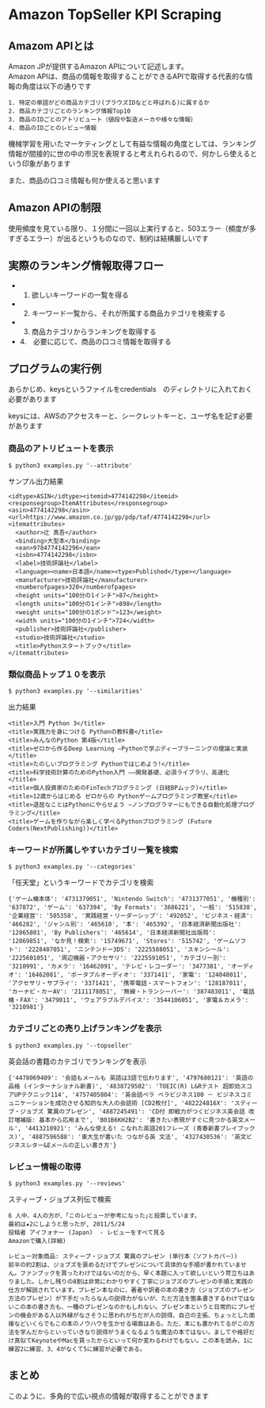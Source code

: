 # Amazon TopSeller KPI Scraping

## Amazom APIとは
Amazon JPが提供するAmazon APIについて記述します。  
Amazon APIは、商品の情報を取得することができるAPIで取得する代表的な情報の角度は以下の通りです
```console
1. 特定の単語がどの商品カテゴリ(ブラウズIDなどと呼ばれる)に属するか
2. 商品カテゴリごとのランキング情報Top10
3. 商品のIDごとのアトリビュート（値段や製造メーカや様々な情報）
4. 商品のIDごとのレビュー情報
```
機械学習を用いたマーケティングとして有益な情報の角度としては、ランキング情報が間接的に世の中の市況を表現すると考えれられるので、何かしら使えるという印象があります  

また、商品の口コミ情報も何か使えると思います   

## Amazon APIの制限
使用頻度を見ている限り、１分間に一回以上実行すると、503エラー（頻度が多すぎるエラー）が出るというものなので、制約は結構厳しいです  

## 実際のランキング情報取得フロー
- 1. 欲しいキーワードの一覧を得る
- 2. キーワード一覧から、それが所属する商品カテゴリを検索する
- 3. 商品カテゴリからランキングを取得する
- 4.　必要に応じて、商品の口コミ情報を取得する

## プログラムの実行例
あらかじめ、keysというファイルをcredentials　のディレクトリに入れておく必要があります　　

keysには、AWSのアクセスキーと、シークレットキーと、ユーザ名を記す必要があります  

### 商品のアトリビュートを表示
```console
$ python3 examples.py '--attribute'
```
サンプル出力結果
```console
<idtype>ASIN</idtype><itemid>4774142298</itemid>
<responsegroup>ItemAttributes</responsegroup>
<asin>4774142298</asin>
<url>https://www.amazon.co.jp/gp/pdp/taf/4774142298</url>
<itemattributes>
  <author>辻 真吾</author>
  <binding>大型本</binding>
  <ean>9784774142296</ean>
  <isbn>4774142298</isbn>
  <label>技術評論社</label>
  <language><name>日本語</name><type>Published</type></language>
  <manufacturer>技術評論社</manufacturer>
  <numberofpages>320</numberofpages>
  <height units="100分の1インチ">87</height>
  <length units="100分の1インチ">898</length>
  <weight units="100分の1ポンド">123</weight>
  <width units="100分の1インチ">724</width>
  <publisher>技術評論社</publisher>
  <studio>技術評論社</studio>
  <title>Pythonスタートブック</title>
</itemattributes>
```

### 類似商品トップ１０を表示
```console
$ python3 examples.py '--similarities'
```
出力結果
```console
<title>入門 Python 3</title>
<title>実践力を身につける Pythonの教科書</title>
<title>みんなのPython 第4版</title>
<title>ゼロから作るDeep Learning ―Pythonで学ぶディープラーニングの理論と実装</title>
<title>たのしいプログラミング Pythonではじめよう!</title>
<title>科学技術計算のためのPython入門 ――開発基礎、必須ライブラリ、高速化</title>
<title>個人投資家のためのFinTechプログラミング (日経BPムック)</title>
<title>12歳からはじめる ゼロからの Pythonゲームプログラミング教室</title>
<title>退屈なことはPythonにやらせよう ―ノンプログラマーにもできる自動化処理プログラミング</title>
<title>ゲームを作りながら楽しく学べるPythonプログラミング (Future Coders(NextPublishing))</title>
```

### キーワードが所属しやすいカテゴリ一覧を検索
```console
$ python3 examples.py '--categories'
```
「任天堂」というキーワードでカテゴリを検索
```
{'ゲーム機本体': '4731379051', 'Nintendo Switch': '4731377051', '機種別': '637872', 'ゲーム': '637394', 'By Formats': '3686221', '一般': '515838', '企業経営': '505358', '実践経営・リーダーシップ': '492052', 'ビジネス・経済': '466282', 'ジャンル別': '465610', '本': '465392', '日本経済新聞出版社': '12865801', 'By Publishers': '465614', '日本経済新聞社出版局': '12869851', 'なか見！検索': '15749671', 'Stores': '515742', 'ゲームソフト': '2228407051', 'ニンテンドー3DS': '2225588051', 'スキンシール': '2225601051', '周辺機器・アクセサリ': '2225591051', 'カテゴリー別': '3210991', 'カメラ': '16462091', 'テレビ・レコーダー': '3477381', 'オーディオ': '16462081', 'ポータブルオーディオ': '3371411', '家電': '124048011', 'アクセサリ・サプライ': '3371421', '携帯電話・スマートフォン': '128187011', 'カーナビ・カーAV': '2111178051', '無線・トランシーバー': '387483011', '電話機・FAX': '3479011', 'ウェアラブルデバイス': '3544106051', '家電＆カメラ': '3210981'}
```

### カテゴリごとの売り上げランキングを表示
```console
$ python3 examples.py '--topseller'
```
英会話の書籍のカテゴリでランキングを表示
```
{'4478069409': '会話もメールも 英語は3語で伝わります', '4797680121': '英語の品格 (インターナショナル新書)', '4838729502': 'TOEIC(R) L&Rテスト 超即効スコアUPテクニック114', '4757405804': '英会話ペラ ペラビジネス100 － ビジネスコミュニケーションを成功させる知的な大人の会話術 [CD2枚付]', '482224816X': 'スティーブ・ジョブズ 驚異のプレゼン', '4887245491': 'CD付 即戦力がつくビジネス英会話 改訂増補版: 基本から応用まで', 'B01B6KH2B2': '書きたい表現がすぐに見つかる英文メール', '4413210921': 'みんな使える! こなれた英語201フレーズ (青春新書プレイブックス)', '4887596588': '東大生が書いた つながる英 文法', '4327430536': '英文ビジネスレター&Eメールの正しい書き方'} 
```

### レビュー情報の取得
```console
$ python3 examples.py '--reviews'
```
スティーブ・ジョブス列伝で検索
```
6 人中、4人の方が、｢このレビューが参考になった｣と投票しています。
最初は★2にしようと思ったが, 2011/5/24
投稿者 アイフォナー (Japan)  - レビューをすべて見る
Amazonで購入(詳細)

レビュー対象商品: スティーブ・ジョブズ 驚異のプレゼン (単行本（ソフトカバー）)
前半の約2割は、ジョブズを褒めるだけでプレゼンについて具体的な手順が書かれていません。ファンブックを買ったわけではないのだから、早く本題に入って欲しいという苛立ちはありました。しかし残りの8割は非常にわかりやすく丁寧にジョブズのプレゼンの手順と実践の仕方が解説されています。プレゼン本なのに、著者や訳者の本の書き方（ジョブズのプレゼン方法のプレゼン）が下手だったらなんの説得力がないが、ただ方法を箇条書きするわけではないこの本の書き方も、一種のプレゼンなのかもしれない。プレゼン本というと日常的にプレゼンの機会がある人以外縁がなさそうに思われがちだが人の説得、自己の主張、ちょっとした面接などいくらでもこの本のノウハウを生かせる場面はある。ただ、本にも書かれてるがこの方法を学んだからといっていきなり説得がうまくなるような魔法の本ではない。ましてや格好だけ真似てKeynoteやMacを買ったからといって何か変わるわけでもない。この本を読み、1に練習2に練習、3、4がなくて5に練習が必要である。
```

## まとめ
このように、多角的で広い視点の情報が取得することができます
